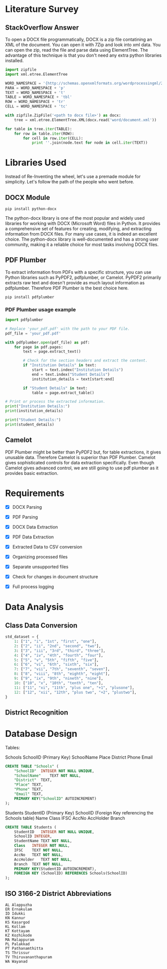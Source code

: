 # Literature Survey

## StackOverflow Answer
To open a DOCX file programmatically, DOCX is a zip file contatining an XML of the document.
You can open it with 7Zip and look into xml data.
You can open the zip, read the file and parse data using ElementTree.
The advantage of this technique is that you don't need any extra python libraries installed.
```py
import zipfile
import xml.etree.ElementTree

WORD_NAMESPACE = '{http://schemas.openxmlformats.org/wordprocessingml/2006/main}'
PARA = WORD_NAMESPACE + 'p'
TEXT = WORD_NAMESPACE + 't'
TABLE = WORD_NAMESPACE + 'tbl'
ROW = WORD_NAMESPACE + 'tr'
CELL = WORD_NAMESPACE + 'tc'

with zipfile.ZipFile('<path to docx file>') as docx:
    tree = xml.etree.ElementTree.XML(docx.read('word/document.xml'))

for table in tree.iter(TABLE):
    for row in table.iter(ROW):
        for cell in row.iter(CELL):
            print ''.join(node.text for node in cell.iter(TEXT))
```

# Libraries Used
Instead of Re-Inventing the wheel, let's use a premade module for simplicity.
Let's follow the path of the people who went before.

## DOCX Module
```
pip install python-docx
```
The python-docx library is one of the most popular and widely used libraries for working with DOCX (Microsoft Word) files in Python. It provides a comprehensive set of features for creating, modifying, and extracting information from DOCX files. For many use cases, it is indeed an excellent choice.
The python-docx library is well-documented and has a strong user community, making it a reliable choice for most tasks involving DOCX files.

## PDF Plumber
To extract information from PDFs with a specific structure, you can use Python libraries such as PyPDF2, pdfplumber, or Camelot. PyPDF2 primarily extracts raw text and doesn't provide as much layout information as pdfplumber. Therefore PDF Plumber is the best choice here.
```
pip install pdfplumber
```
### PDF Plumber usage example
```py
import pdfplumber

# Replace 'your_pdf.pdf' with the path to your PDF file.
pdf_file = 'your_pdf.pdf'

with pdfplumber.open(pdf_file) as pdf:
    for page in pdf.pages:
        text = page.extract_text()

        # Check for the section headers and extract the content.
        if "Institution Details" in text:
            start = text.index("Institution Details")
            end = text.index("Student Details")
            institution_details = text[start:end]

        if "Student Details" in text:
            table = page.extract_table()

# Print or process the extracted information.
print("Institution Details:")
print(institution_details)

print("Student Details:")
print(student_details)
```

## Camelot
PDF Plumber might be better than PyPDF2 but, for table extractions, it gives unusable data.
Therefore Camelot is superior than PDF Plumber.
Camelot gives sophisticated controls for data extraction specifically.
Even though Camelot gives advanced control, we are still going to use pdf plumber as it provides basic extraction.


# Requirements
- [x] DOCX Parsing
- [x] PDF Parsing
- [x] DOCX Data Extraction
- [x] PDF Data Extraction
- [x] Extracted Data to CSV conversion
- [x] Organizing processed files
- [x] Separate unsupported files
- [x] Check for changes in document structure
- [x] Full process logging


# Data Analysis
## Class Data Conversion
```py
std_dataset = {
    1: ["1", "i", "1st", "first", "one"],
    2: ["2", "ii", "2nd", "second", "two"],
    3: ["3", "iii", "3rd", "third", "three"],
    4: ["4", "iv", "4th", "fourth", "four"],
    5: ["5", "v", "5th", "fifth", "five"],
    6: ["6", "vi", "6th", "sixth", "six"],
    7: ["7", "vii", "7th", "seventh", "seven"],
    8: ["8", "viii", "8th", "eighth", "eight"],
    9: ["9", "ix", "9th", "nineth", "nine"],
    10: ["10", "x", "10th", "tenth", "ten"],
    11: ["11", "xi", "11th", "plus one", "+1", "plusone"],
    12: ["12", "xii", "12th", "plus two", "+2", "plustwo"],
}
```

## District Recognition

# Database Design
Tables:

Schools
    SchoolID (Primary Key)
    SchoolName
    Place
    District
    Phone
    Email

```sql
CREATE TABLE "Schools" (
	"SchoolID"	INTEGER NOT NULL UNIQUE,
	"SchoolName"	TEXT NOT NULL,
	"District"	TEXT,
	"Place"	TEXT,
	"Phone"	TEXT,
	"Email"	TEXT,
	PRIMARY KEY("SchoolID" AUTOINCREMENT)
);
```

Students
    StudentID (Primary Key)
    SchoolID (Foreign Key referencing the Schools table)
    Name
    Class
    IFSC
    AccNo
    AccHolder
    Branch

```sql
CREATE TABLE Students (
	StudentID	INTEGER NOT NULL UNIQUE,
	SchoolID INTEGER,
	StudentName	TEXT NOT NULL,
	Class	INTEGER NOT NULL,
	IFSC	TEXT NOT NULL,
	AccNo	TEXT NOT NULL,
	AccHolder	TEXT NOT NULL,
	Branch	TEXT NOT NULL,
	PRIMARY KEY(StudentID AUTOINCREMENT),
	FOREIGN KEY (SchoolID) REFERENCES Schools(SchoolID)
);
```

## ISO 3166-2 District Abbreviations
```
AL Alappuzha
ER Ernakulam
ID Idukki
KN Kannur
KS Kasargod
KL Kollam
KT Kottayam
KZ Kozhikode
MA Malappuram
PL Palakkad
PT Pathanamthitta
TS Thrissur
TV Thiruvananthapuram
WA Wayanad
```


